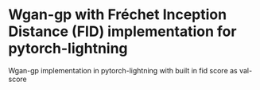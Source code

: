 # Wgan-gp with Fréchet Inception Distance (FID) implementation for pytorch-lightning
Wgan-gp implementation in pytorch-lightning with built in fid score as val-score
